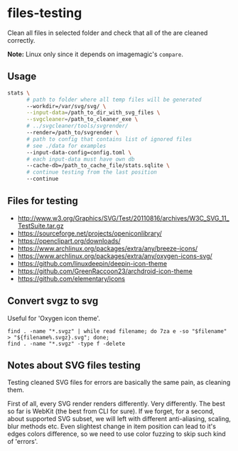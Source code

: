 # files-testing

Clean all files in selected folder and check that all of the are cleaned correctly.

**Note:** Linux only since it depends on imagemagic's `compare`.

## Usage

```bash
stats \
      # path to folder where all temp files will be generated
      --workdir=/var/svg/svg/ \
      --input-data=/path_to_dir_with_svg_files \
      --svgcleaner=/path_to_cleaner_exe \
      # ../svgcleaner/tools/svgrender/
      --render=/path_to/svgrender \
      # path to config that contains list of ignored files
      # see ./data for examples
      --input-data-config=config.toml \
      # each input-data must have own db
      --cache-db=/path_to_cache_file/stats.sqlite \
      # continue testing from the last position
      --continue
```

## Files for testing
 - http://www.w3.org/Graphics/SVG/Test/20110816/archives/W3C_SVG_11_TestSuite.tar.gz
 - https://sourceforge.net/projects/openiconlibrary/
 - https://openclipart.org/downloads/
 - https://www.archlinux.org/packages/extra/any/breeze-icons/
 - https://www.archlinux.org/packages/extra/any/oxygen-icons-svg/
 - https://github.com/linuxdeepin/deepin-icon-theme
 - https://github.com/GreenRaccoon23/archdroid-icon-theme
 - https://github.com/elementary/icons

## Convert svgz to svg

Useful for 'Oxygen icon theme'.

```
find . -name "*.svgz" | while read filename; do 7za e -so "$filename" > "${filename%.svgz}.svg"; done;
find . -name "*.svgz" -type f -delete
```

## Notes about SVG files testing

Testing cleaned SVG files for errors are basically the same pain, as cleaning them.

First of all, every SVG render renders differently. Very differently.
The best so far is WebKit (the best from CLI for sure).
If we forget, for a second, about supported SVG subset, we will left with different
anti-aliasing, scaling, blur methods etc. Even slightest change in item position can lead
to it's edges colors difference, so we need to use color fuzzing to skip such kind of 'errors'.
